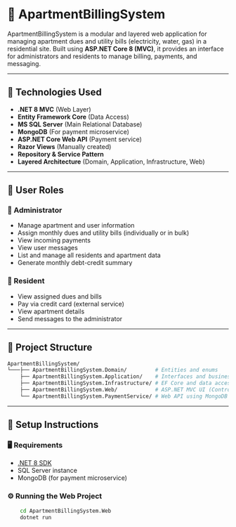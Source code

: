 # 🏢 ApartmentBillingSystem

ApartmentBillingSystem is a modular and layered web application for managing apartment dues and utility bills (electricity, water, gas) in a residential site. Built using **ASP.NET Core 8 (MVC)**, it provides an interface for administrators and residents to manage billing, payments, and messaging.

---

## 🚀 Technologies Used

- **.NET 8 MVC** (Web Layer)
- **Entity Framework Core** (Data Access)
- **MS SQL Server** (Main Relational Database)
- **MongoDB** (For payment microservice)
- **ASP.NET Core Web API** (Payment service)
- **Razor Views** (Manually created)
- **Repository & Service Pattern**
- **Layered Architecture** (Domain, Application, Infrastructure, Web)

---

## 👥 User Roles

### 🔹 Administrator
- Manage apartment and user information
- Assign monthly dues and utility bills (individually or in bulk)
- View incoming payments
- View user messages
- List and manage all residents and apartment data
- Generate monthly debt-credit summary

### 🔹 Resident
- View assigned dues and bills
- Pay via credit card (external service)
- View apartment details
- Send messages to the administrator

---

## 📂 Project Structure
```bash
ApartmentBillingSystem/
└───├── ApartmentBillingSystem.Domain/         # Entities and enums
    ├── ApartmentBillingSystem.Application/    # Interfaces and business logic (services)
    ├── ApartmentBillingSystem.Infrastructure/ # EF Core and data access (repositories)
    ├── ApartmentBillingSystem.Web/            # ASP.NET MVC UI (Controllers + Views)
    └── ApartmentBillingSystem.PaymentService/ # Web API using MongoDB (Credit card payments)
```
---

## 📌 Setup Instructions

### 🖥 Requirements

- [.NET 8 SDK](https://dotnet.microsoft.com/download)
- SQL Server instance
- MongoDB (for payment microservice)

### ⚙️ Running the Web Project

```bash
    cd ApartmentBillingSystem.Web
    dotnet run
```


